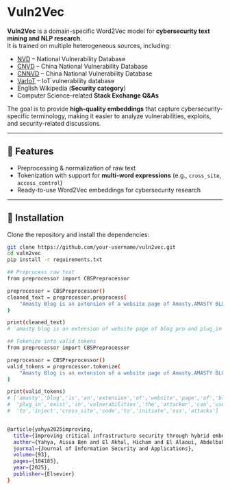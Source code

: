 # Vuln2Vec

**Vuln2Vec** is a domain-specific Word2Vec model for **cybersecurity text mining and NLP research**.  
It is trained on multiple heterogeneous sources, including:  

- [NVD](https://nvd.nist.gov/) – National Vulnerability Database  
- [CNVD](https://www.cnvd.org.cn/) – China National Vulnerability Database  
- [CNNVD](http://www.cnnvd.org.cn/) – China National Vulnerability Database  
- [VarIoT](https://variotdbs.fzi.de/) – IoT vulnerability database  
- English Wikipedia (**Security category**)  
- Computer Science–related **Stack Exchange Q&As**  

The goal is to provide **high-quality embeddings** that capture cybersecurity-specific terminology, making it easier to analyze vulnerabilities, exploits, and security-related discussions.

---

## 🚀 Features
- Preprocessing & normalization of raw text
- Tokenization with support for **multi-word expressions** (e.g., `cross_site`, `access_control`)
- Ready-to-use Word2Vec embeddings for cybersecurity research

---

## 🔧 Installation
Clone the repository and install the dependencies:

```bash
git clone https://github.com/your-username/vuln2vec.git
cd vuln2vec
pip install -r requirements.txt

## Preprocess raw text
from preprocessor import CBSPreprocessor

preprocessor = CBSPreprocessor()
cleaned_text = preprocessor.preprocess(
    "Amasty Blog is an extension of a website page of Amasty.AMASTY BLOG Pro 2.10.3 and 2.10.4 plug-in exist in cross-site scripting vulnerabilities. The attacker can use vulnerabilities to inject cross-site code to initiate XSS attacks."
)

print(cleaned_text)
# 'amasty blog is an extension of website page of blog pro and plug_in exist in vulnerabilities the attacker can use vulnerabilities to inject cross_site code to initiate xss attacks'

## Tokenize into valid tokens
from preprocessor import CBSPreprocessor

preprocessor = CBSPreprocessor()
valid_tokens = preprocessor.tokenize(
    "Amasty Blog is an extension of a website page of Amasty.AMASTY BLOG Pro 2.10.3 and 2.10.4 plug-in exist in cross-site scripting vulnerabilities. The attacker can use vulnerabilities to inject cross-site code to initiate XSS attacks."
)

print(valid_tokens)
# ['amasty','blog','is','an','extension','of','website','page','of','blog','pro','and',
#  'plug_in','exist','in','vulnerabilities','the','attacker','can','use','vulnerabilities',
#  'to','inject','cross_site','code','to','initiate','xss','attacks']


@article{yahya2025improving,
  title={Improving critical infrastructure security through hybrid embeddings for vulnerability classification},
  author={Yahya, Aissa Ben and El Akhal, Hicham and El Alaoui, Abdelbaki El Belrhiti},
  journal={Journal of Information Security and Applications},
  volume={93},
  pages={104185},
  year={2025},
  publisher={Elsevier}
}
